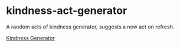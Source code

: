 # kindness-act-generator
A random acts of kindness generator, suggests a new act on refresh.

[Kindness Generator](http://kindnessgenerator.herokuapp.com)
